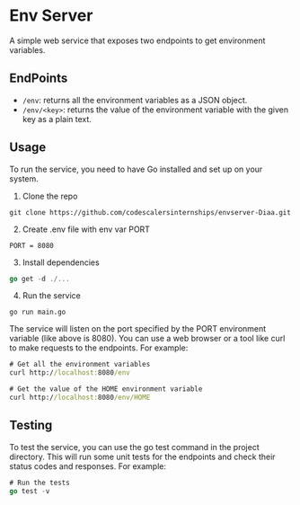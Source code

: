 # Env Server

A simple web service that exposes two endpoints to get environment variables.

## EndPoints
- `/env`: returns all the environment variables as a JSON object.
- `/env/<key>`: returns the value of the environment variable with the given key as a plain text.


## Usage
To run the service, you need to have Go installed and set up on your system.

1. Clone the repo
```
git clone https://github.com/codescalersinternships/envserver-Diaa.git
```

2. Create .env file with env var PORT

```.env
PORT = 8080
```
3. Install dependencies
```go
go get -d ./...
```

4. Run the service
```
go run main.go
```

The service will listen on the port specified by the PORT environment variable (like above is 8080). You can use a web browser or a tool like curl to make requests to the endpoints. For example:

``` cmd
# Get all the environment variables
curl http://localhost:8080/env

# Get the value of the HOME environment variable
curl http://localhost:8080/env/HOME

```

## Testing

To test the service, you can use the go test command in the project directory. This will run some unit tests for the endpoints and check their status codes and responses. For example:

``` go
# Run the tests
go test -v 
```

